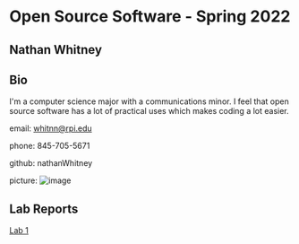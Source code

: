 # Open Source Software - Spring 2022
## Nathan Whitney

## Bio
I'm a computer science major with a communications minor. I feel that open source software has a lot of practical uses which makes coding a lot easier.

email: whitnn@rpi.edu

phone: 845-705-5671

github: nathanWhitney

picture: ![image](https://user-images.githubusercontent.com/68211239/149557737-bab65e5f-3be0-4ae5-83d2-67fc15064f28.png)

## Lab Reports
[Lab 1](labs/lab-01/report.md)

